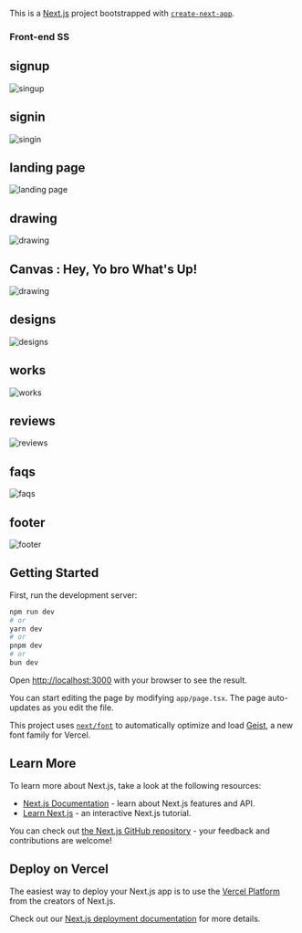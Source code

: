 This is a [Next.js](https://nextjs.org) project bootstrapped with [`create-next-app`](https://nextjs.org/docs/app/api-reference/cli/create-next-app).

### Front-end SS

## signup

![singup](../excalidraw-frontend//screenshots//singup.png)

## signin

![singin](../excalidraw-frontend//screenshots//signin.png)

## landing page

![landing page](../excalidraw-frontend//screenshots//01_landingPage.png)

## drawing

![drawing](../excalidraw-frontend//screenshots//07_drawing.png)

## Canvas : Hey, Yo bro What's Up!

![drawing](../excalidraw-frontend//screenshots//09_finalBoard.png)

## designs

![designs](../excalidraw-frontend//screenshots//02_works.png)

## works

![works](../excalidraw-frontend//screenshots/03_works.png)

## reviews

![reviews](../excalidraw-frontend//screenshots//04_testimonials.png)

## faqs

![faqs](../excalidraw-frontend//screenshots//05_faqs.png)

## footer

![footer](../excalidraw-frontend//screenshots//06_footer.png)

## Getting Started

First, run the development server:

```bash
npm run dev
# or
yarn dev
# or
pnpm dev
# or
bun dev
```

Open [http://localhost:3000](http://localhost:3000) with your browser to see the result.

You can start editing the page by modifying `app/page.tsx`. The page auto-updates as you edit the file.

This project uses [`next/font`](https://nextjs.org/docs/app/building-your-application/optimizing/fonts) to automatically optimize and load [Geist](https://vercel.com/font), a new font family for Vercel.

## Learn More

To learn more about Next.js, take a look at the following resources:

- [Next.js Documentation](https://nextjs.org/docs) - learn about Next.js features and API.
- [Learn Next.js](https://nextjs.org/learn) - an interactive Next.js tutorial.

You can check out [the Next.js GitHub repository](https://github.com/vercel/next.js) - your feedback and contributions are welcome!

## Deploy on Vercel

The easiest way to deploy your Next.js app is to use the [Vercel Platform](https://vercel.com/new?utm_medium=default-template&filter=next.js&utm_source=create-next-app&utm_campaign=create-next-app-readme) from the creators of Next.js.

Check out our [Next.js deployment documentation](https://nextjs.org/docs/app/building-your-application/deploying) for more details.
